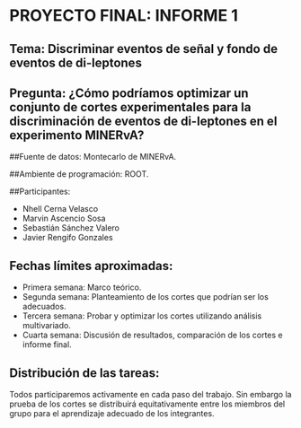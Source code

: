 # PROYECTO FINAL: INFORME 1

## Tema: Discriminar eventos de señal y fondo de eventos de di-leptones

## Pregunta: ¿Cómo podríamos optimizar un conjunto de cortes experimentales para la discriminación de eventos de di-leptones en el experimento MINERvA?

##Fuente de datos: Montecarlo de MINERvA.

##Ambiente de programación: ROOT.

##Participantes:
 
- Nhell Cerna Velasco
- Marvin Ascencio Sosa
- Sebastián Sánchez Valero
- Javier Rengifo Gonzales

## Fechas límites aproximadas:
- Primera semana: Marco teórico.
- Segunda semana: Planteamiento de los cortes que podrían ser los adecuados.
- Tercera semana: Probar y optimizar los cortes utilizando análisis multivariado.
- Cuarta semana: Discusión de resultados, comparación de los cortes e informe final.

## Distribución de las tareas:

Todos participaremos activamente en cada paso del trabajo. Sin embargo la prueba de los cortes se distribuirá equitativamente entre los miembros del grupo para el aprendizaje adecuado de los integrantes.




